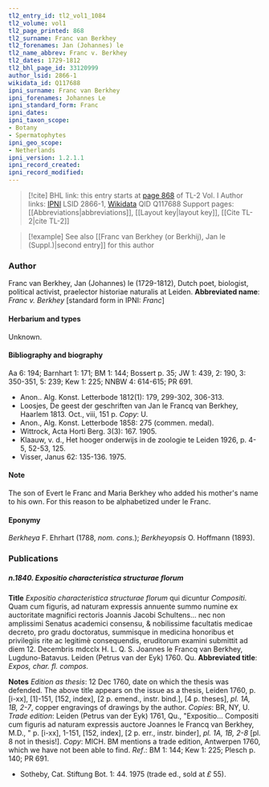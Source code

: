 ```yaml
---
tl2_entry_id: tl2_vol1_1084
tl2_volume: vol1
tl2_page_printed: 868
tl2_surname: Franc van Berkhey
tl2_forenames: Jan (Johannes) le
tl2_name_abbrev: Franc v. Berkhey
tl2_dates: 1729-1812
tl2_bhl_page_id: 33120999
author_lsid: 2866-1
wikidata_id: Q117688
ipni_surname: Franc van Berkhey
ipni_forenames: Johannes Le
ipni_standard_form: Franc
ipni_dates: 
ipni_taxon_scope: 
- Botany
- Spermatophytes
ipni_geo_scope: 
- Netherlands
ipni_version: 1.2.1.1
ipni_record_created: 
ipni_record_modified:
---
```


> [!cite] BHL link: this entry starts at [page 868](https://www.biodiversitylibrary.org/page/33120999) of TL-2 Vol. I
> Author links: [IPNI](https://www.ipni.org/a/2866-1) LSID 2866-1, [Wikidata](https://www.wikidata.org/wiki/Q117688) QID Q117688
> Support pages: [[Abbreviations|abbreviations]], [[Layout key|layout key]], [[Cite TL-2|cite TL-2]]

> [!example] See also [[Franc van Berkhey (or Berkhij), Jan le (Suppl.)|second entry]] for this author

### Author

Franc van Berkhey, Jan (Johannes) le (1729-1812), Dutch poet, biologist, political activist, praelector historiae naturalis at Leiden. 
**Abbreviated name**: *Franc v. Berkhey* \[standard form in IPNI: *Franc*\]

#### Herbarium and types

Unknown.

#### Bibliography and biography

Aa 6: 194; Barnhart 1: 171; BM 1: 144; Bossert p. 35; JW 1: 439, 2: 190, 3: 350-351, 5: 239; Kew 1: 225; NNBW 4: 614-615; PR 691.
- Anon.. Alg. Konst. Letterbode 1812(1): 179, 299-302, 306-313.
- Loosjes, De geest der geschriften van Jan le Francq van Berkhey, Haarlem 1813. Oct., viii, 151 p. *Copy*: U.
- Anon., Alg. Konst. Letterbode 1858: 275 (commen. medal).
- Wittrock, Acta Horti Berg. 3(3): 167. 1905.
- Klaauw, v. d., Het hooger onderwijs in de zoologie te Leiden 1926, p. 4-5, 52-53, 125.
- Visser, Janus 62: 135-136. 1975.

#### Note

The son of Evert le Franc and Maria Berkhey who added his mother's name to his own. For this reason to be alphabetized under le Franc.

#### Eponymy

*Berkheya* F. Ehrhart (1788, *nom. cons.*); *Berkheyopsis* O. Hoffmann (1893).

### Publications

##### n.1840. Expositio characteristica structurae florum

**Title**
*Expositio characteristica structurae florum* qui dicuntur *Compositi*. Quam cum figuris, ad naturam expressis annuente summo numine ex auctoritate magnifici rectoris Joannis Jacobi Schultens... nec non amplissimi Senatus academici consensu, & nobilissime facultatis medicae decreto, pro gradu doctoratus, summisque in medicina honoribus et privilegiis rite ac legitimè consequendis, eruditorum examini submittit ad diem 12. Decembris mdcclx H. L. Q. S. Joannes le Francq van Berkhey, Lugduno-Batavus. Leiden (Petrus van der Eyk) 1760. Qu.
**Abbreviated title**: *Expos, char. fl. compos.*

**Notes**
*Edition as thesis*: 12 Dec 1760, date on which the thesis was defended. The above title appears on the issue as a thesis, Leiden 1760, p. \[i-xx\], \[1\]-151, \[152, index\], \[2 p. emend., instr. bind.\], \[4 p. theses\], *pl. 1A, 1B, 2-7*, copper engravings of drawings by the author. *Copies*: BR, NY, U.
*Trade edition*: Leiden (Petrus van der Eyk) 1761, Qu., "Expositio... Compositi cum figuris ad naturam expressis auctore Joannes le Francq van Berkhey, M.D., " p. \[i-xx\], 1-151, \[152, index\], \[2 p. err., instr. binder\], *pl. 1A, 1B, 2-8* \[pl. 8 not in thesis!\].
*Copy*: MICH. BM mentions a trade edition, Antwerpen 1760, which we have not been able to find.
*Ref*.: BM 1: 144; Kew 1: 225; Plesch p. 140; PR 691.
- Sotheby, Cat. Stiftung Bot. 1: 44. 1975 (trade ed., sold at *£* 55).

